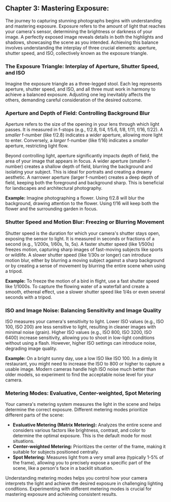 ## Chapter 3: Mastering Exposure:

The journey to capturing stunning photographs begins with understanding and mastering exposure.  Exposure refers to the amount of light that reaches your camera's sensor, determining the brightness or darkness of your image.  A perfectly exposed image reveals details in both the highlights and shadows, showcasing the scene as you intended.  Achieving this balance involves understanding the interplay of three crucial elements: aperture, shutter speed, and ISO, collectively known as the exposure triangle.

### The Exposure Triangle: Interplay of Aperture, Shutter Speed, and ISO

Imagine the exposure triangle as a three-legged stool. Each leg represents aperture, shutter speed, and ISO, and all three must work in harmony to achieve a balanced exposure. Adjusting one leg inevitably affects the others, demanding careful consideration of the desired outcome.

### Aperture and Depth of Field: Controlling Background Blur

Aperture refers to the size of the opening in your lens through which light passes.  It is measured in f-stops (e.g., f/2.8, f/4, f/5.6, f/8, f/11, f/16, f/22). A *smaller* f-number (like f/2.8) indicates a *wider* aperture, allowing more light to enter. Conversely, a *larger* f-number (like f/16) indicates a *smaller* aperture, restricting light flow.

Beyond controlling light, aperture significantly impacts depth of field, the area of your image that appears in focus.  A wider aperture (smaller f-number) creates a shallow depth of field, blurring the background and isolating your subject. This is ideal for portraits and creating a dreamy aesthetic.  A narrower aperture (larger f-number) creates a deep depth of field, keeping both the foreground and background sharp. This is beneficial for landscapes and architectural photography.

**Example:** Imagine photographing a flower. Using f/2.8 will blur the background, drawing attention to the flower. Using f/16 will keep both the flower and the surrounding garden in focus.

### Shutter Speed and Motion Blur: Freezing or Blurring Movement

Shutter speed is the duration for which your camera's shutter stays open, exposing the sensor to light.  It is measured in seconds or fractions of a second (e.g., 1/200s, 1/60s, 1s, 5s).  A faster shutter speed (like 1/500s) freezes motion, capturing sharp images of fast-moving subjects like sports or wildlife.  A slower shutter speed (like 1/30s or longer) can introduce motion blur, either by blurring a moving subject against a sharp background or by creating a sense of movement by blurring the entire scene when using a tripod.

**Example:** To freeze the motion of a bird in flight, use a fast shutter speed like 1/1000s. To capture the flowing water of a waterfall and create a smooth, ethereal effect, use a slower shutter speed like 1/4s or even several seconds with a tripod.


### ISO and Image Noise: Balancing Sensitivity and Image Quality

ISO measures your camera's sensitivity to light. Lower ISO values (e.g., ISO 100, ISO 200) are less sensitive to light, resulting in cleaner images with minimal noise (grain).  Higher ISO values (e.g., ISO 800, ISO 3200, ISO 6400) increase sensitivity, allowing you to shoot in low-light conditions without using a flash. However, higher ISO settings can introduce noise, degrading image quality.

**Example:** On a bright sunny day, use a low ISO like ISO 100. In a dimly lit restaurant, you might need to increase the ISO to 800 or higher to capture a usable image.  Modern cameras handle high ISO noise much better than older models, so experiment to find the acceptable noise level for your camera.

### Metering Modes: Evaluative, Center-weighted, Spot Metering

Your camera's metering system measures the light in the scene and helps determine the correct exposure.  Different metering modes prioritize different parts of the scene:

* **Evaluative Metering (Matrix Metering):**  Analyzes the entire scene and considers various factors like brightness, contrast, and color to determine the optimal exposure. This is the default mode for most situations.
* **Center-weighted Metering:**  Prioritizes the center of the frame, making it suitable for subjects positioned centrally.
* **Spot Metering:**  Measures light from a very small area (typically 1-5% of the frame), allowing you to precisely expose a specific part of the scene, like a person's face in a backlit situation.

Understanding metering modes helps you control how your camera interprets the light and achieve the desired exposure in challenging lighting conditions.  Experimenting with different metering modes is crucial for mastering exposure and achieving consistent results.
